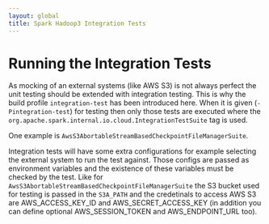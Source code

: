 ```yaml
---
layout: global
title: Spark Hadoop3 Integration Tests
---
```


# Running the Integration Tests

As mocking of an external systems (like AWS S3) is not always perfect the unit testing should be
extended with integration testing. This is why the build profile `integration-test` has been
introduced here. When it is given (`-Pintegration-test`) for testing then only those tests are
executed where the `org.apache.spark.internal.io.cloud.IntegrationTestSuite` tag is used.

One example is `AwsS3AbortableStreamBasedCheckpointFileManagerSuite`.

Integration tests will have some extra configurations for example selecting the external system to
run the test against. Those configs are passed as environment variables and the existence of these
variables must be checked by the test.
Like for `AwsS3AbortableStreamBasedCheckpointFileManagerSuite` the S3 bucket used for testing
is passed in the `S3A_PATH` and the credetinals to access AWS S3 are AWS_ACCESS_KEY_ID and
AWS_SECRET_ACCESS_KEY (in addition you can define optional AWS_SESSION_TOKEN and AWS_ENDPOINT_URL too).
